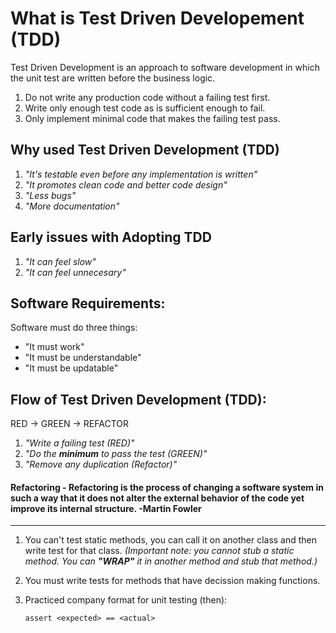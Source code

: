 # What is Test Driven Developement (TDD)

Test Driven Development is an approach to software development in which the unit test are written before the business logic.

1. Do not write any production code without a failing test first.
2. Write only enough test code as is  sufficient enough to fail.
3. Only implement minimal code that makes the failing test pass.

## Why used Test Driven Development (TDD)

1. *"It's testable even before any implementation is written"*
2. *"It promotes clean code and better code design"*
3. *"Less bugs"*
4. *"More documentation"*

## Early issues with Adopting TDD

1. *"It can feel slow"*
2. *"It can feel unnecesary"*


## Software Requirements:
Software must do three things:
 - "It must work"
 - "It must be understandable"
 - "It must be updatable"

## Flow of Test Driven Development (TDD):
RED -> GREEN -> REFACTOR
1. *"Write a failing test (RED)"*
2. *"Do the **minimum** to pass the test (GREEN)"*
3. *"Remove any duplication (Refactor)"*

#### **Refactoring** - Refactoring is the process of changing a software system in such a way that it does not alter the external behavior of the code yet improve its internal structure. **-Martin Fowler**
----

1. You can't test static methods, you can call it on another class and then write test for that class. *(Important note: you cannot stub a static method. You can **"WRAP"** it in another method and stub that method.)*
2. You must write tests for methods that have decission making functions.
3. Practiced company format for unit testing (then):

    ```
    assert <expected> == <actual>
    ```
